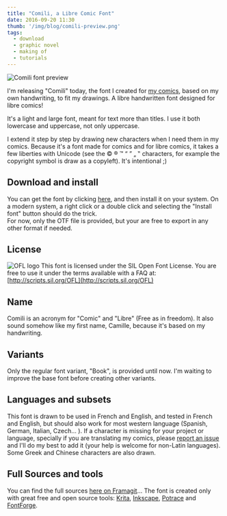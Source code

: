```yaml
---
title: "Comili, a Libre Comic Font"
date: 2016-09-20 11:30
thumb: '/img/blog/comili-preview.png'
tags:
  - download
  - graphic novel
  - making of
  - tutorials
---
```


![Comili font preview](/img/blog/comili-preview.png)

I'm releasing "Comili" today, the font I created for [my comics](/en/comics), based on my own handwriting, to fit my drawings. A libre handwritten font designed for libre comics!    

It's a light and large font, meant for text more than titles. I use it both lowercase and uppercase, not only uppercase.  

I extend it step by step by drawing new characters when I need them in my comics. Because it's a font made for comics and for libre comics, it takes a few liberties with Unicode (see the © ® ™ “ ” „ ‟ characters, for example the copyright symbol is draw as a copyleft). It's intentional ;)  

## Download and install

You can get the font by clicking [here](https://framagit.org/nylnook/comili/raw/master/otf/Comili-Book.otf), and then install it on your system. On a modern system, a right click or a double click and selecting the "Install font" button should do the trick.  
For now, only the OTF file is provided, but your are free to export in any other format if needed.   

## License

![OFL logo](/img/blog/OFL_logo_rect_color.png)
This font is licensed under the SIL Open Font License. You are free to use it under the terms available with a FAQ at: [http://scripts.sil.org/OFL](http://scripts.sil.org/OFL)  

## Name

Comili is an acronym for "Comic" and "Libre" (Free as in freedom). It also sound somehow like my first name, Camille, because it's based on my handwriting.  

## Variants

Only the regular font variant, "Book", is provided until now. I'm waiting to improve the base font before creating other variants.

## Languages and subsets

This font is drawn to be used in French and English, and tested in French and English, but should also work for most western language (Spanish, German, Italian, Czech… ). If a character is missing for your project or language, specially if you are translating my comics, please [report an issue](https://framagit.org/nylnook/comili/issues) and I'll do my best to add it (your help is welcome for non-Latin languages). Some Greek and Chinese characters are also drawn.   

## Full Sources and tools

You can find the full sources [here on Framagit](https://framagit.org/nylnook/nylnook-krita-brushes)… The font is created only with great free and open source tools:  [Krita](https://krita.org), [Inkscape](https://inkscape.org), [Potrace](http://potrace.sourceforge.net/) and [FontForge](http://fontforge.github.io).
